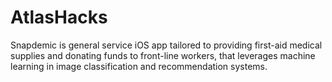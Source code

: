 # AtlasHacks

Snapdemic is general service iOS app tailored to providing first-aid medical supplies and donating funds to front-line workers, that leverages machine learning 
in image classification and recommendation systems.
